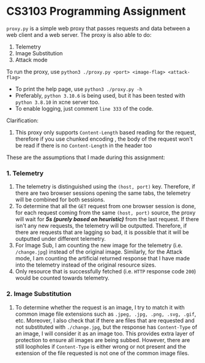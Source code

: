 # CS3103 Programming Assignment

`proxy.py` is a simple web proxy that passes requests and data between a web client and a web server. The proxy is also able to do:
1. Telemetry
2. Image Substitution 
3. Attack mode

To run the proxy, use `python3 ./proxy.py <port> <image-flag> <attack-flag>`
- To print the help page, use `python3 ./proxy.py -h`
- Preferably, `python 3.10.6` is being used, but it has been tested with `python 3.8.10` in xcne server too.
- To enable logging, just comment `line 333` of the code.

Clarification: 
1. This proxy only supports `Content-Length` based reading for the request, therefore if you use chunked encoding
, the body of the request won't be read if there is no `Content-Length` in the header too

These are the assumptions that I made during this assignment: 
### 1. Telemetry
1. The telemetry is distinguished using the `(host, port)` key. Therefore, if there are two browser sessions opening the
same tabs, the telemetry will be combined for both sessions. 
2. To determine that all the `GET` request from one browser session is done, for each request coming from the same `(host, port)` source, the proxy will 
wait for **_5s (purely based on heuristic)_** from the last request. If there isn't any new requests, the telemetry will be outputted. Therefore, if there are requests that are lagging so bad,
it is possible that it will be outputted under different telemetry. 
3. For Image Sub, I am counting the new image for the telemetry (i.e. `/change.jpg`) instead of the original image. Similarly, for the Attack mode, I am counting the artificial returned response 
that I have made into the telemetry instead of the original resource sizes. 
4. Only resource that is successfully fetched (i.e. `HTTP` response code `200`) would be counted towards telemetry.

### 2. Image Substitution
1. To determine whether the request is an image, I try to match it with common image file extensions such as `.jpeg, .jpg, .png, .svg, .gif`, etc. Moreover, 
I also check that if there are files that are requested and not substituted with `./change.jpg`, but the response has `Content-Type` of an image, I will consider it 
as an image too. This provides extra layer of protection to ensure all images are being subbed. However, there are still loopholes if `Content-Type` is either wrong or not present and the extension of the file requested is not one of the 
common image files.